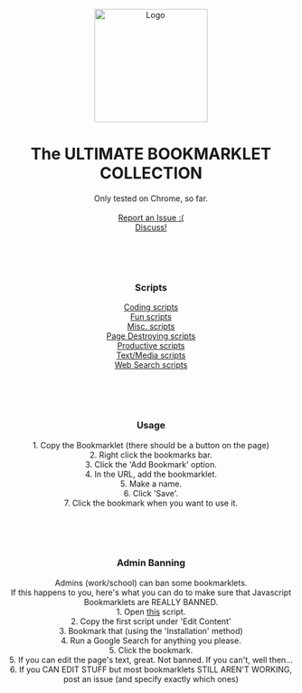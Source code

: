 <div id="top"></div>
<br />
<div align="center">
    <img src="https://villainsrule4000.github.io/Bookmarklets/bookmark.png" alt="Logo" width="200" height="200">
  <h1 align="center">The ULTIMATE BOOKMARKLET COLLECTION</h1>

  <p align="center">
    Only tested on Chrome, so far.<br>
    <br>
    <a href="https://github.com/VillainsRule4000/Bookmarklets/issues">Report an Issue :(</a><br>
    <a href="https://github.com/VillainsRule4000/Bookmarklets/discussions">Discuss!</a>
  </p>
</div>
<br>
<br>
<div id="top"></div>
<br />
<div align="center">
  <h3 align="center">Scripts</h3>

  <p align="center">
    <a href="https://villainsrule4000.github.io/Bookmarklets/scripts/coding">Coding scripts</a><br>
    <a href="https://villainsrule4000.github.io/Bookmarklets/scripts/fun">Fun scripts</a><br>
    <a href="https://villainsrule4000.github.io/Bookmarklets/scripts/misc">Misc. scripts</a><br>
    <a href="https://villainsrule4000.github.io/Bookmarklets/scripts/pageDestroyers">Page Destroying scripts</a><br>
    <a href="https://villainsrule4000.github.io/Bookmarklets/scripts/productive">Productive scripts</a><br>
    <a href="https://villainsrule4000.github.io/Bookmarklets/scripts/textMedia">Text/Media scripts</a><br>
    <a href="https://villainsrule4000.github.io/Bookmarklets/scripts/webSearch">Web Search scripts</a><br>
  </p>
</div>
<br>
<br>
<div id="top"></div>
<br />
<div align="center">
  <h3 align="center">Usage</h3>

  <p align="center">
    1. Copy the Bookmarklet (there should be a button on the page)<br>
    2. Right click the bookmarks bar.<br>
    3. Click the 'Add Bookmark' option.<br>
    4. In the URL, add the bookmarklet.<br>
    5. Make a name.<br>
    6. Click 'Save'.<br>
    7. Click the bookmark when you want to use it.
  </p>
</div>
<br>
<br>
<div id="top"></div>
<br />
<div align="center">
  <h3 align="center">Admin Banning</h3>

  <p align="center">
    Admins (work/school) can ban some bookmarklets.<br>
    If this happens to you, here's what you can do to make sure that Javascript Bookmarklets are REALLY BANNED.<br>
    1. Open <a href="https://villainsrule4000.github.io/Bookmarklets/scripts/textMedia#edit-content">this</a> script.<br>
    2. Copy the first script under 'Edit Content'<br>
    3. Bookmark that (using the 'Installation' method)<br>
    4. Run a Google Search for anything you please.<br>
    5. Click the bookmark.<br>
    5. If you can edit the page's text, great. Not banned. If you can't, well then...<br>
    6. If you CAN EDIT STUFF but most bookmarklets STILL AREN'T WORKING, post an issue (and specify exactly which ones)
  </p>
</div>
